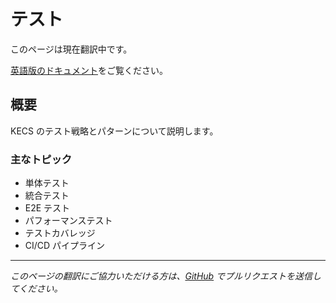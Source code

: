 # テスト

このページは現在翻訳中です。

[英語版のドキュメント](/development/testing)をご覧ください。

## 概要

KECS のテスト戦略とパターンについて説明します。

### 主なトピック

- 単体テスト
- 統合テスト
- E2E テスト
- パフォーマンステスト
- テストカバレッジ
- CI/CD パイプライン

---

*このページの翻訳にご協力いただける方は、[GitHub](https://github.com/nandemo-ya/kecs) でプルリクエストを送信してください。*